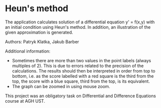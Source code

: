 # Heun's method

The application calculates solution of a differential equation y' = f(x,y) with an initial condition using Heun's method. In addition, an illustration of the given approximation is generated.

Authors: Patryk Klatka, Jakub Barber

Additional information:
- Sometimes there are more than two values in the point labels (always multiples of 2). This is due to errors related to the precision of the calculations. The results should then be interpreted in order from top to bottom, i.e. as the score labelled with a red square is the third from the top, the score with a blue square, third from the top, is its equivalent.
- The graph can be zoomed in using mouse zoom.

This project was an obligatory task on Differential and Difference Equations course at AGH UST.
